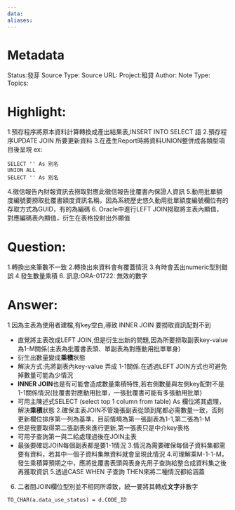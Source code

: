 ```yaml
---
data:
aliases:
---
```

# Metadata
Status:發芽
Source Type:
Source URL:
Project:租貸
Author:
Note Type:
Topics:


# Highlight:
1:預存程序將原本資料計算轉換成產出結果表,INSERT INTO SELECT 語
2.預存程序UPDATE JOIN 所要更新資料
3.在產生Report時將資料UNION整併成各類型項目後呈現
ex: 
```
SELECT '' As 別名
UNION ALL
SELECT '' As 別名
```
4.徵信報告內財報資訊去撈取對應此徵信報告批覆書內保證人資訊
5.動用批單額度編號要撈取批覆書額度資訊名稱，因為系統歷史悠久動用批單額度編號欄位有的存取方式為GUID，有的為編碼
6. Oracle中進行LEFT JOIN撈取將主表內顯值，對應編碼表內顯值，衍生在表格投射出外顯值
# Question:
1.轉換出來筆數不一致
2.轉換出來資料會有覆蓋情況
3.有時會丟出numeric型別錯誤
4.發生數量乘積
6. 訊息:ORA-01722: 無效的數字
# Answer:
1.因為主表為使用者建檔,有key空白,導致 INNER JOIN 要撈取資訊配對不到
   - 直覺將主表改成LEFT JOIN,但是衍生出新的問題,因為所要撈取副表key-value為1-M關係(主表為批覆書表頭、單副表為對應動用批單單身)
   - 衍生出數量變成**乘積**狀態
   - 解決方式:先將副表內key-value 弄成 1-1關係.在透過LEFT JOIN方式也可避免掉數量可能為少情況
   - **INNER JOIN**也是有可能會造成數量乘積特性,若右側數量與左側key配對不是1-1關係情況(批覆書對應動用批單，一張批覆書可能有多張動用批單)
   - 可用主陳述式SELECT (select top 1 column from table) As 欄位將其處理，解決**乘積**狀態
   2.確保主表JOIN不管幾張副表從頭到尾都必需數量一致，否則更新欄位排序第一列為基準，目前情境為第一張副表為1-1,第二張為1-M
- 但是我要取得第二張副表來進行更新,第一張表只是中介key表格
- 可用子查詢第一與二給處理過後在JOIN主表
- 最後要確認JOIN每個副表都是要1-1情況
3.情況為需要確保每個子資料集都需要有資料，若其中一個子資料集無資料就會呈現此情況
4.可理解乘M-1-1-M，發生乘積算預期之中，應將批覆書表頭與表身先用子查詢給整合成資料集之後再獲取資訊
5.透過CASE WHEN 子查詢 THEN來將二種情況都給涵蓋
6. 二者間JOIN欄位型別並不相同所導致，統一要將其轉成**文字**非數字
```
TO_CHAR(a.data_use_status) = d.CODE_ID
```